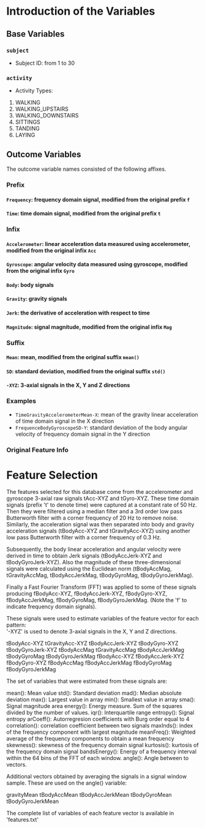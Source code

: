 # Introduction of the Variables
## Base Variables
### `subject`
- Subject ID: from 1 to 30

### `activity`
- Activity Types:<br />
1. WALKING
2. WALKING_UPSTAIRS
3. WALKING_DOWNSTAIRS
4. SITTINGS
5. TANDING
6. LAYING

## Outcome Variables
The outcome variable names consisted of the following affixes.
### Prefix 
#### `Frequency`: frequency domain signal, modified from the original prefix `f`
#### `Time`: time domain signal, modified from the original prefix `t`

### Infix
#### `Accelerometer`: linear acceleration data measured using accelerometer, modified from the original infix `Acc`
#### `Gyroscope`: angular velocity data measured using gyroscope, modified from the original infix `Gyro`
#### `Body`: body signals
#### `Gravity`: gravity signals
#### `Jerk`: the derivative of acceleration with respect to time
#### `Magnitude`: signal magnitude, modified from the original infix `Mag`

### Suffix
#### `Mean`: mean, modified from the original suffix `mean()`
#### `SD`: standard deviation, modified from the original suffix `std()`
#### `-XYZ`: 3-axial signals in the X, Y and Z directions

### Examples
- `TimeGravityAccelerometerMean-X`: mean of the gravity linear acceleration of time domain signal in the X direction
- `FrequenceBodyGyroscopeSD-Y`: standard deviation of the body angular velocity of frequency domain signal in the Y direction

### Original Feature Info
Feature Selection 
=================

The features selected for this database come from the accelerometer and gyroscope 3-axial raw signals tAcc-XYZ and tGyro-XYZ. These time domain signals (prefix 't' to denote time) were captured at a constant rate of 50 Hz. Then they were filtered using a median filter and a 3rd order low pass Butterworth filter with a corner frequency of 20 Hz to remove noise. Similarly, the acceleration signal was then separated into body and gravity acceleration signals (tBodyAcc-XYZ and tGravityAcc-XYZ) using another low pass Butterworth filter with a corner frequency of 0.3 Hz. 

Subsequently, the body linear acceleration and angular velocity were derived in time to obtain Jerk signals (tBodyAccJerk-XYZ and tBodyGyroJerk-XYZ). Also the magnitude of these three-dimensional signals were calculated using the Euclidean norm (tBodyAccMag, tGravityAccMag, tBodyAccJerkMag, tBodyGyroMag, tBodyGyroJerkMag). 

Finally a Fast Fourier Transform (FFT) was applied to some of these signals producing fBodyAcc-XYZ, fBodyAccJerk-XYZ, fBodyGyro-XYZ, fBodyAccJerkMag, fBodyGyroMag, fBodyGyroJerkMag. (Note the 'f' to indicate frequency domain signals). 

These signals were used to estimate variables of the feature vector for each pattern:  
'-XYZ' is used to denote 3-axial signals in the X, Y and Z directions.

tBodyAcc-XYZ
tGravityAcc-XYZ
tBodyAccJerk-XYZ
tBodyGyro-XYZ
tBodyGyroJerk-XYZ
tBodyAccMag
tGravityAccMag
tBodyAccJerkMag
tBodyGyroMag
tBodyGyroJerkMag
fBodyAcc-XYZ
fBodyAccJerk-XYZ
fBodyGyro-XYZ
fBodyAccMag
fBodyAccJerkMag
fBodyGyroMag
fBodyGyroJerkMag

The set of variables that were estimated from these signals are: 

mean(): Mean value
std(): Standard deviation
mad(): Median absolute deviation 
max(): Largest value in array
min(): Smallest value in array
sma(): Signal magnitude area
energy(): Energy measure. Sum of the squares divided by the number of values. 
iqr(): Interquartile range 
entropy(): Signal entropy
arCoeff(): Autorregresion coefficients with Burg order equal to 4
correlation(): correlation coefficient between two signals
maxInds(): index of the frequency component with largest magnitude
meanFreq(): Weighted average of the frequency components to obtain a mean frequency
skewness(): skewness of the frequency domain signal 
kurtosis(): kurtosis of the frequency domain signal 
bandsEnergy(): Energy of a frequency interval within the 64 bins of the FFT of each window.
angle(): Angle between to vectors.

Additional vectors obtained by averaging the signals in a signal window sample. These are used on the angle() variable:

gravityMean
tBodyAccMean
tBodyAccJerkMean
tBodyGyroMean
tBodyGyroJerkMean

The complete list of variables of each feature vector is available in 'features.txt'
